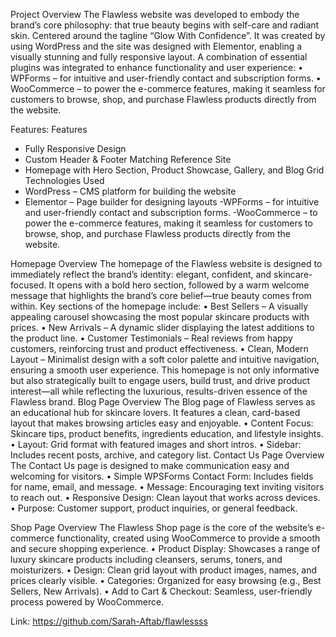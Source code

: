 Project Overview
The Flawless website was developed to embody the brand’s core philosophy: that true beauty begins with self-care and radiant skin. Centered around the tagline “Glow With Confidence”.
It was created by using WordPress and the site was designed with Elementor, enabling a visually stunning and fully responsive layout. A combination of essential plugins was integrated to enhance functionality and user experience:
•	WPForms – for intuitive and user-friendly contact and subscription forms.
•	WooCommerce – to power the e-commerce features, making it seamless for customers to browse, shop, and purchase Flawless products directly from the website.

Features:
Features
- Fully Responsive Design
- Custom Header &amp; Footer Matching Reference Site
- Homepage with Hero Section, Product Showcase, Gallery, and Blog Grid
Technologies Used
- WordPress – CMS platform for building the website
- Elementor – Page builder for designing layouts
-WPForms – for intuitive and user-friendly contact and subscription forms.
-WooCommerce – to power the e-commerce features, making it seamless for customers to browse, shop, and purchase Flawless products directly from the website.

Homepage Overview
The homepage of the Flawless website is designed to immediately reflect the brand’s identity: elegant, confident, and skincare-focused. It opens with a bold hero section, followed by a warm welcome message that highlights the brand’s core belief—true beauty comes from within.
Key sections of the homepage include:
•	Best Sellers – A visually appealing carousel showcasing the most popular skincare products with prices.
•	New Arrivals – A dynamic slider displaying the latest additions to the product line.
•	Customer Testimonials – Real reviews from happy customers, reinforcing trust and product effectiveness.
•	Clean, Modern Layout – Minimalist design with a soft color palette and intuitive navigation, ensuring a smooth user experience.
This homepage is not only informative but also strategically built to engage users, build trust, and drive product interest—all while reflecting the luxurious, results-driven essence of the Flawless brand.
Blog Page Overview
The Blog page of Flawless serves as an educational hub for skincare lovers. It features a clean, card-based layout that makes browsing articles easy and enjoyable.
•	Content Focus: Skincare tips, product benefits, ingredients education, and lifestyle insights.
•	Layout: Grid format with featured images and short intros.
•	Sidebar: Includes recent posts, archive, and category list.
Contact Us Page Overview
The Contact Us page is designed to make communication easy and welcoming for visitors.
•	Simple WPSForms Contact Form: Includes fields for name, email, and message.
•	Message: Encouraging text inviting visitors to reach out.
•	Responsive Design: Clean layout that works across devices.
•	Purpose: Customer support, product inquiries, or general feedback.
 
Shop Page Overview
The Flawless Shop page is the core of the website’s e-commerce functionality, created using WooCommerce to provide a smooth and secure shopping experience.
•	Product Display: Showcases a range of luxury skincare products including cleansers, serums, toners, and moisturizers.
•	Design: Clean grid layout with product images, names, and prices clearly visible.
•	Categories: Organized for easy browsing (e.g., Best Sellers, New Arrivals).
•	Add to Cart & Checkout: Seamless, user-friendly process powered by WooCommerce.
 


Link:
https://github.com/Sarah-Aftab/flawlessss

